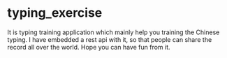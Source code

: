 # typing_exercise
It is typing training application which mainly help you training the Chinese typing. I have embedded a rest api with it, so that people can share the record all over the world. Hope you can have fun from it.
